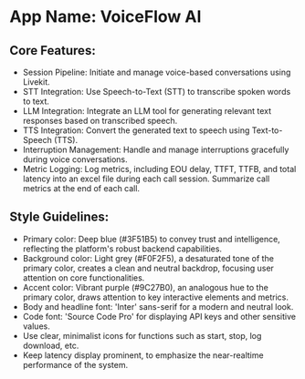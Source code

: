 # **App Name**: VoiceFlow AI

## Core Features:

- Session Pipeline: Initiate and manage voice-based conversations using Livekit.
- STT Integration: Use Speech-to-Text (STT) to transcribe spoken words to text.
- LLM Integration: Integrate an LLM tool for generating relevant text responses based on transcribed speech.
- TTS Integration: Convert the generated text to speech using Text-to-Speech (TTS).
- Interruption Management: Handle and manage interruptions gracefully during voice conversations.
- Metric Logging: Log metrics, including EOU delay, TTFT, TTFB, and total latency into an excel file during each call session. Summarize call metrics at the end of each call.

## Style Guidelines:

- Primary color: Deep blue (#3F51B5) to convey trust and intelligence, reflecting the platform's robust backend capabilities.
- Background color: Light grey (#F0F2F5), a desaturated tone of the primary color, creates a clean and neutral backdrop, focusing user attention on core functionalities.
- Accent color: Vibrant purple (#9C27B0), an analogous hue to the primary color, draws attention to key interactive elements and metrics.
- Body and headline font: 'Inter' sans-serif for a modern and neutral look.
- Code font: 'Source Code Pro' for displaying API keys and other sensitive values.
- Use clear, minimalist icons for functions such as start, stop, log download, etc.
- Keep latency display prominent, to emphasize the near-realtime performance of the system.